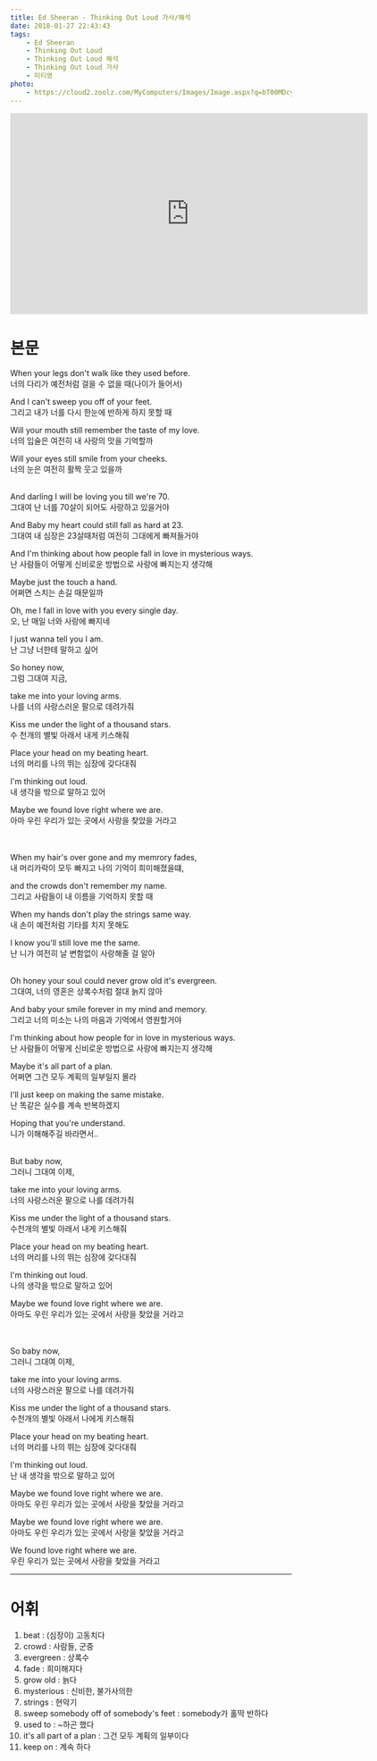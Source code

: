 ```yaml
---
title: Ed Sheeran - Thinking Out Loud 가사/해석
date: 2018-01-27 22:43:43
tags:
    - Ed Sheeran
    - Thinking Out Loud    
    - Thinking Out Loud 해석
    - Thinking Out Loud 가사
    - 미티영
photo: 
    - https://cloud2.zoolz.com/MyComputers/Images/Image.aspx?q=bT00MDcyNDcma2V5PTIxOTA5NDY3MTgmdHlwZT1sJno9MjAxOC8wNS8yMCAxMjo1MA==
---
```


<iframe width="640" height="360" src="https://www.youtube.com/embed/lp-EO5I60KA" frameborder="0" allow="autoplay; encrypted-media" allowfullscreen></iframe>

# 본문
When your legs don't walk like they used before.  
너의 다리가 예전처럼 걸을 수 없을 때(나이가 들어서)  

And I can't sweep you off of your feet.  
그리고 내가 너를 다시 한눈에 반하게 하지 못할 때  

Will your mouth still remember the taste of my love.  
너의 입술은 여전히 내 사랑의 맛을 기억할까

Will your eyes still smile from your cheeks.  
너의 눈은 여전히 활짝 웃고 있을까  
<br/>

And darling I will be loving you till we're 70.  
그대여 난 너를 70살이 되어도 사랑하고 있을거야  

And Baby my heart could still fall as hard at 23.  
그대여 내 심장은 23살때처럼 여전히 그대에게 빠져들거야  

And I'm thinking about how people fall in love in mysterious ways.  
난 사람들이 어떻게 신비로운 방법으로 사랑에 빠지는지 생각해  

Maybe just the touch a hand.  
어쩌면 스치는 손길 때문일까

Oh, me I fall in love with you every single day.  
오, 난 매일 너와 사랑에 빠지네

I just wanna tell you I am.  
난 그냥 너한테 말하고 싶어
<br/>

So honey now,  
그럼 그대여 지금,  

take me into your loving arms.  
나를 너의 사랑스러운 팔으로 데려가줘  

Kiss me under the light of a thousand stars.  
수 천개의 별빛 아래서 내게 키스해줘  

Place your head on my beating heart.  
너의 머리를 나의 뛰는 심장에 갖다대줘  

I'm thinking out loud.  
내 생각을 밖으로 말하고 있어  

Maybe we found love right where we are.  
아마 우린 우리가 있는 곳에서 사랑을 찾았을 거라고  
<br/>
<br/>

When my hair's over gone and my memrory fades,  
내 머리카락이 모두 빠지고 나의 기억이 희미해졌을떄,  

and the crowds don't remember my name.  
그리고 사람들이 내 이름을 기억하지 못할 때  

When my hands don't play the strings same way.  
내 손이 예전처럼 기타를 치지 못해도  

I know you'll still love me the same.  
난 니가 여전히 날 변함없이 사랑해줄 걸 알아  
<br/>

Oh honey your soul could never grow old it's evergreen.  
그대여, 너의 영혼은 상록수처럼 절대 늙지 않아  

And baby your smile forever in my mind and memory.  
그리고 너의 미소는 나의 마음과 기억에서 영원할거야  

I'm thinking about how people for in love in mysterious ways.  
난 사람들이 어떻게 신비로운 방법으로 사랑에 빠지는지 생각해  

Maybe it's all part of a plan.  
어쩌면 그건 모두 계획의 일부일지 몰라  

I'll just keep on making the same mistake.  
난 똑같은 실수를 계속 반복하겠지  

Hoping that you're understand.  
니가 이해해주길 바라면서..  
<br/>

But baby now,  
그러니 그대여 이제,  

take me into your loving arms.  
너의 사랑스러운 팔으로 나를 데려가줘  

Kiss me under the light of a thousand stars.  
수천개의 별빛 아래서 내게 키스해줘  

Place your head on my beating heart.  
너의 머리를 나의 뛰는 심장에 갖다대줘  

I'm thinking out loud.  
나의 생각을 밖으로 말하고 있어  

Maybe we found love right where we are.  
아마도 우린 우리가 있는 곳에서 사랑을 찾았을 거라고  
<br/>
<br/>

So baby now,  
그러니 그대여 이제,  

take me into your loving arms.  
너의 사랑스러운 팔으로 나를 데려가줘  

Kiss me under the light of a thousand stars.  
수천개의 별빛 아래서 나에게 키스해줘  

Place your head on my beating heart.  
너의 머리를 나의 뛰는 심장에 갖다대줘  

I'm thinking out loud.  
난 내 생각을 밖으로 말하고 있어  

Maybe we found love right where we are.  
아마도 우린 우리가 있는 곳에서 사랑을 찾았을 거라고  

Maybe we found love right where we are.  
아마도 우린 우리가 있는 곳에서 사랑을 찾았을 거라고  

We found love right where we are.  
우린 우리가 있는 곳에서 사랑을 찾았을 거라고  

---

# 어휘
1. beat : (심장이) 고동치다
1. crowd : 사람들, 군중
1. evergreen : 상록수
1. fade : 희미해지다
1. grow old : 늙다
1. mysterious : 신비한, 불가사의한
1. strings : 현악기
1. sweep somebody off of somebody's feet : somebody가 홀딱 반하다
1. used to : ~하곤 했다
1. it's all part of a plan : 그건 모두 계획의 일부이다
1. keep on : 계속 하다

<!-- more -->